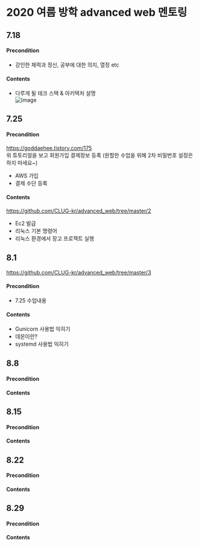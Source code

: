 # 2020 여름 방학 advanced web 멘토링


## 7.18
#### Precondition
- 강인한 체력과 정신, 공부에 대한 의지, 열정 etc
#### Contents
- 다루게 될 테크 스택 & 아키텍처 설명<br>
![image](https://user-images.githubusercontent.com/26591788/87870822-89378680-c9e6-11ea-89fa-d27d1360d970.png) 


## 7.25
#### Precondition
https://goddaehee.tistory.com/175  
위 튜토리얼을 보고 회원가입 결제정보 등록
(원할한 수업을 위해 2차 비밀번호 설정은 하지 마세요~)
- AWS 가입
- 결제 수단 등록
#### Contents
https://github.com/CLUG-kr/advanced_web/tree/master/2
- Ec2 발급
- 리눅스 기본 명령어
- 리눅스 환경에서 장고 프로젝트 실행

## 8.1
https://github.com/CLUG-kr/advanced_web/tree/master/3
#### Precondition
- 7.25 수업내용
#### Contents
- Gunicorn 사용법 익히기
- 데몬이란?
- systemd 사용법 익히기

## 8.8
#### Precondition
#### Contents

## 8.15
#### Precondition
#### Contents

## 8.22
#### Precondition
#### Contents

## 8.29
#### Precondition
#### Contents
